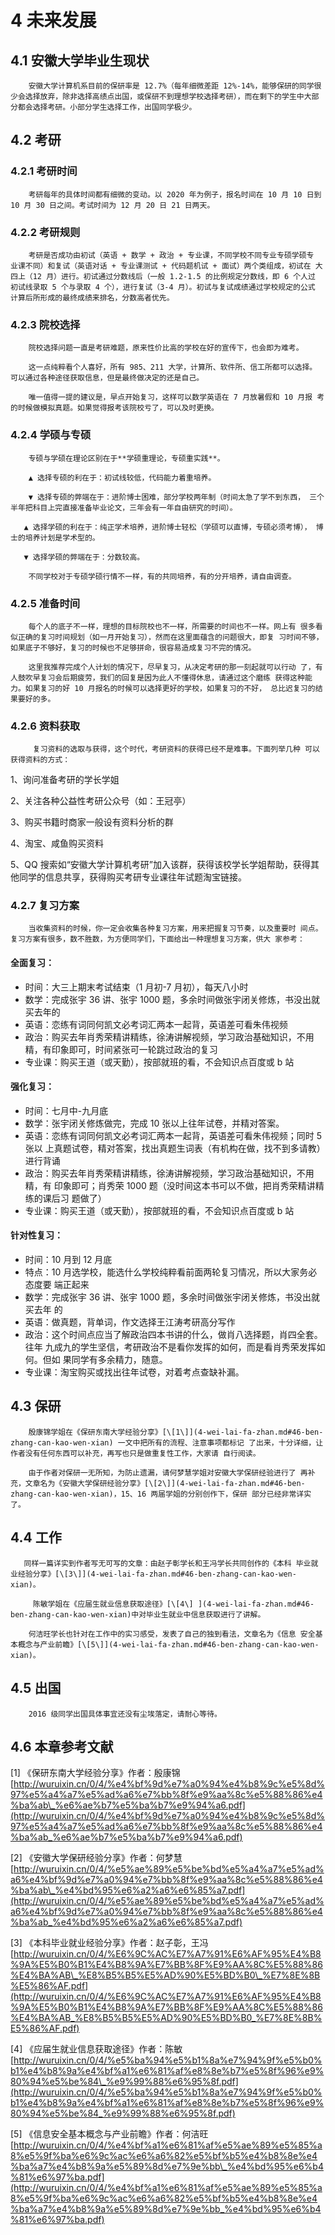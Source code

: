 # 4 未来发展

## 4.1 安徽大学毕业生现状

        安徽大学计算机系目前的保研率是 12.7%（每年细微差距 12%-14%，能够保研的同学很少会选择放弃，除非选择高绩点出国，或保研不到理想学校选择考研），而在剩下的学生中大部分都会选择考研。小部分学生选择工作，出国同学极少。

## 4.2 考研

### 4.2.1 考研时间 

        考研每年的具体时间都有细微的变动。以 2020 年为例子，报名时间在 10 月 10 日到 10 月 30 日之间。考试时间为 12 月 20 日 21 日两天。 

### 4.2.2 考研规则 

        考研是否成功由初试（英语 + 数学 + 政治 + 专业课，不同学校不同专业专硕学硕专 业课不同）和复试（英语对话 + 专业课测试 + 代码题机试 + 面试）两个类组成，初试在 大四上（12 月）进行。初试通过分数线后（一般 1.2-1.5 的比例规定分数线，即 6 个人过 初试线录取 5 个与录取 4 个），进行复试（3-4 月）。初试与复试成绩通过学校规定的公式 计算后所形成的最终成绩来排名，分数高者优先。 

### 4.2.3 院校选择 

        院校选择问题一直是考研难题，原来性价比高的学校在好的宣传下，也会即为难考。

        这一点纯粹看个人喜好，所有 985、211 大学，计算所、软件所、信工所都可以选择。 可以通过各种途径获取信息，但是最终做决定的还是自己。

        唯一值得一提的建议是，早点开始复习，这样可以数学英语在 7 月放暑假和 10 月报 考的时候做模拟真题。如果觉得报考该院校亏了，可以及时更换。

### 4.2.4 学硕与专硕 

        专硕与学硕在理论区别在于**学硕重理论，专硕重实践**。 

        ▲ 选择专硕的利在于：初试线较低，代码能力着重培养。 

        ▼ 选择专硕的弊端在于：进阶博士困难，部分学校两年制（时间太急了学不到东西， 三个半年把科目上完直接准备毕业论文，三年会有一年自由研究的时间）。 

       ▲ 选择学硕的利在于：纯正学术培养，进阶博士轻松（学硕可以直博，专硕必须考博）， 博士的培养计划是学术型的。 

       ▼ 选择学硕的弊端在于：分数较高。

        不同学校对于专硕学硕行情不一样，有的共同培养，有的分开培养，请自由调查。

### 4.2.5 准备时间 

        每个人的底子不一样，理想的目标院校也不一样，所需要的时间也不一样。网上有 很多看似正确的复习时间规划（如一月开始复习），然而在这里面蕴含的问题很大，即复 习时间不够，如果底子不够好，复习的时候也不足够拼命，很容易造成复习不完的情况。 

        这里我推荐完成个人计划的情况下，尽早复习，从决定考研的那一刻起就可以行动 了，有人鼓吹早复习会后期疲劳，我们的回复是因为此人不懂得休息，请通过这个磨练 获得这种能力。如果复习的好 10 月报名的时候可以选择更好的学校，如果复习的不好， 总比迟复习的结果要好的多。

### 4.2.6 资料获取 

         复习资料的选取与获得，这个时代，考研资料的获得已经不是难事。下面列举几种 可以获得资料的方式： 

1、询问准备考研的学长学姐

2、关注各种公益性考研公众号（如：王冠亭）

3、购买书籍时商家一般设有资料分析的群 

4、淘宝、咸鱼购买资料 

5、QQ 搜索如“安徽大学计算机考研”加入该群，获得该校学长学姐帮助，获得其 他同学的信息共享，获得购买考研专业课往年试题淘宝链接。

### 4.2.7 复习方案 

        当收集资料的时候，你一定会收集各种复习方案，用来把握复习节奏，以及重要时 间点。复习方案有很多，数不胜数，为方便同学们，下面给出一种理想复习方案，供大 家参考：

#### 全面复习：

* 时间：大三上期末考试结束（1 月初-7 月初），每天八小时
* 数学：完成张宇 36 讲、张宇 1000 题，多余时间做张宇闭关修炼，书没出就买去年的
* 英语：恋练有词同何凯文必考词汇两本一起背，英语差可看朱伟视频
* 政治：购买去年肖秀荣精讲精练，徐涛讲解视频，学习政治基础知识，不用精，有印象即可，时间紧张可一轮跳过政治的复习
* 专业课：购买王道（或天勤），按部就班的看，不会知识点百度或 b 站

#### 强化复习：

* 时间：七月中-九月底
* 数学：张宇闭关修炼做完，完成 10 张以上往年试卷，并精对答案。 
* 英语：恋练有词同何凯文必考词汇两本一起背，英语差可看朱伟视频；同时 5 张以 上真题试卷，精对答案，找出真题生词表（有机构在做，找不到多请教）进行背诵 
* 政治：购买去年肖秀荣精讲精练，徐涛讲解视频，学习政治基础知识，不用精，有 印象即可；肖秀荣 1000 题（没时间这本书可以不做，把肖秀荣精讲精练的课后习 题做了） 
* 专业课：购买王道（或天勤），按部就班的看，不会知识点百度或 b 站

#### 针对性复习：

* 时间：10 月到 12 月底 
* 特点：10 月选学校，能选什么学校纯粹看前面两轮复习情况，所以大家务必态度要 端正起来 
* 数学：完成张宇 36 讲、张宇 1000 题，多余时间做张宇闭关修炼，书没出就买去年 的 
* 英语：做真题，背单词，作文选择王江涛考研高分写作 
* 政治：这个时间点应当了解政治四本书讲的什么，做肖八选择题，肖四全套。往年 九成九的学生坚信，考研政治不是看你发挥的如何，而是看肖秀荣发挥如何。但如 果同学有多余精力，随意。 
* 专业课：淘宝购买或找出往年试卷，对着考点查缺补漏。

## 4.3 保研

        殷康锦学姐在《保研东南大学经验分享》[\[1\]](4-wei-lai-fa-zhan.md#46-ben-zhang-can-kao-wen-xian) 一文中把所有的流程、注意事项都标记 了出来，十分详细，让作者没有任何东西可以补充，再写也只是做重复性工作，大家请 自行阅读。

        由于作者对保研一无所知，为防止遗漏，请何梦慧学姐对安徽大学保研经验进行了 再补充，文章名为《安徽大学保研经验分享》[\[2\]](4-wei-lai-fa-zhan.md#46-ben-zhang-can-kao-wen-xian)，15、16 两届学姐的分别创作下，保研 部分已经非常详实了。

## 4.4 工作

       同样一篇详实到作者写无可写的文章：由赵子彰学长和王冯学长共同创作的《本科 毕业就业经验分享》[\[3\]](4-wei-lai-fa-zhan.md#46-ben-zhang-can-kao-wen-xian)。

         陈敏学姐在《应届生就业信息获取途径》[\[4\] ](4-wei-lai-fa-zhan.md#46-ben-zhang-can-kao-wen-xian)中对毕业生就业中信息获取进行了讲解。 

        何洁旺学长也针对在工作中的实习感受，发表了自己的独到看法，文章名为《信息 安全基本概念与产业前瞻》[\[5\]](4-wei-lai-fa-zhan.md#46-ben-zhang-can-kao-wen-xian)。

## 4.5 出国

        2016 级同学出国具体事宜还没有尘埃落定，请耐心等待。

## 4.6 本章参考文献

\[1\] 《保研东南大学经验分享》作者：殷康锦 [http://wuruixin.cn/0/4/%e4%bf%9d%e7%a0%94%e4%b8%9c%e5%8d%97%e5%a4%a7%e5%ad%a6%e7%bb%8f%e9%aa%8c%e5%88%86%e4%ba%ab\_%e6%ae%b7%e5%ba%b7%e9%94%a6.pdf](http://wuruixin.cn/0/4/%e4%bf%9d%e7%a0%94%e4%b8%9c%e5%8d%97%e5%a4%a7%e5%ad%a6%e7%bb%8f%e9%aa%8c%e5%88%86%e4%ba%ab_%e6%ae%b7%e5%ba%b7%e9%94%a6.pdf)

\[2\] 《安徽大学保研经验分享》作者：何梦慧 [http://wuruixin.cn/0/4/%e5%ae%89%e5%be%bd%e5%a4%a7%e5%ad%a6%e4%bf%9d%e7%a0%94%e7%bb%8f%e9%aa%8c%e5%88%86%e4%ba%ab\_%e4%bd%95%e6%a2%a6%e6%85%a7.pdf](http://wuruixin.cn/0/4/%e5%ae%89%e5%be%bd%e5%a4%a7%e5%ad%a6%e4%bf%9d%e7%a0%94%e7%bb%8f%e9%aa%8c%e5%88%86%e4%ba%ab_%e4%bd%95%e6%a2%a6%e6%85%a7.pdf)

\[3\] 《本科毕业就业经验分享》作者：赵子彰，王冯 [http://wuruixin.cn/0/4/%E6%9C%AC%E7%A7%91%E6%AF%95%E4%B8%9A%E5%B0%B1%E4%B8%9A%E7%BB%8F%E9%AA%8C%E5%88%86%E4%BA%AB\_%E8%B5%B5%E5%AD%90%E5%BD%B0\_%E7%8E%8B%E5%86%AF.pdf](http://wuruixin.cn/0/4/%E6%9C%AC%E7%A7%91%E6%AF%95%E4%B8%9A%E5%B0%B1%E4%B8%9A%E7%BB%8F%E9%AA%8C%E5%88%86%E4%BA%AB_%E8%B5%B5%E5%AD%90%E5%BD%B0_%E7%8E%8B%E5%86%AF.pdf)

\[4\] 《应届生就业信息获取途径》作者：陈敏[http://wuruixin.cn/0/4/%e5%ba%94%e5%b1%8a%e7%94%9f%e5%b0%b1%e4%b8%9a%e4%bf%a1%e6%81%af%e8%8e%b7%e5%8f%96%e9%80%94%e5%be%84\_%e9%99%88%e6%95%8f.pdf](http://wuruixin.cn/0/4/%e5%ba%94%e5%b1%8a%e7%94%9f%e5%b0%b1%e4%b8%9a%e4%bf%a1%e6%81%af%e8%8e%b7%e5%8f%96%e9%80%94%e5%be%84_%e9%99%88%e6%95%8f.pdf) 

\[5\] 《信息安全基本概念与产业前瞻》作者：何洁旺[http://wuruixin.cn/0/4/%e4%bf%a1%e6%81%af%e5%ae%89%e5%85%a8%e5%9f%ba%e6%9c%ac%e6%a6%82%e5%bf%b5%e4%b8%8e%e4%ba%a7%e4%b8%9a%e5%89%8d%e7%9e%bb\_%e4%bd%95%e6%b4%81%e6%97%ba.pdf](http://wuruixin.cn/0/4/%e4%bf%a1%e6%81%af%e5%ae%89%e5%85%a8%e5%9f%ba%e6%9c%ac%e6%a6%82%e5%bf%b5%e4%b8%8e%e4%ba%a7%e4%b8%9a%e5%89%8d%e7%9e%bb_%e4%bd%95%e6%b4%81%e6%97%ba.pdf)



